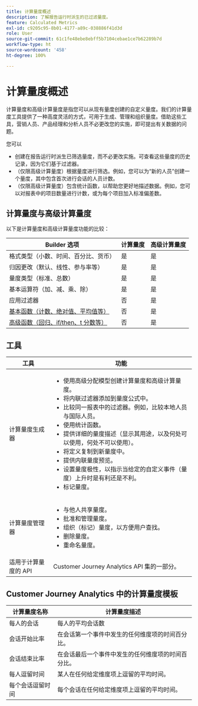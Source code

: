 ```yaml
---
title: 计算量度概述
description: 了解报告运行时派生的已过滤量度。
feature: Calculated Metrics
exl-id: c9205c95-8b01-4177-a89c-038886f41d3d
role: User
source-git-commit: 61c1fe48ebe8ebff5b7104cebae1ce7b62289b7d
workflow-type: ht
source-wordcount: '458'
ht-degree: 100%

---
```


# 计算量度概述

计算量度和高级计算量度是指您可以从现有量度创建的自定义量度。我们的计算量度工具提供了一种高度灵活的方式，可用于生成、管理和组织量度。借助这些工具，营销人员、产品经理和分析人员不必更改您的实施，即可提出有关数据的问题。

您可以

* 创建在报告运行时派生已筛选量度，而不必更改实施。可查看这些量度的历史记录，因为它们基于过滤器。
* （仅限高级计算量度）根据量度进行筛选。例如，您可以为“新的人员”创建一个量度，其中包含首次进行会话的人员计数。 
* （仅限高级计算量度）包含统计函数，以帮助您更好地描述数据。例如，您可以对报表中的项目数量进行计数，或为每个项目加入标准偏差数。

## 计算量度与高级计算量度

以下是计算量度和高级计算量度功能的比较：

| Builder 选项 | 计算量度 | 高级计算量度 |
|---|---|---|
| 格式类型（小数、时间、百分比、货币） | 是 | 是 |
| 归因更改（默认、线性、参与率等） | 是 | 是 |
| 量度类型（标准、总数） | 是 | 是 |
| 基本运算符（加、减、乘、除） | 是 | 是 |
| 应用过滤器 | 否 | 是 |
| [基本函数（计数、绝对值、平均值等）](/help/components/calc-metrics/cm-functions.md) | 否 | 是 |
| [高级函数（回归、if/then、t 分数等）](/help/components/calc-metrics/cm-adv-functions.md) | 否 | 是 |

## 工具

| 工具 | 功能 |
|--- |--- |
| 计算量度生成器 | <ul><li>使用高级分配模型创建计算量度和高级计算量度。</li><li>将内联过滤器添加到量度公式中。</li><li>比较同一报表中的过滤器。例如，比较本地人员与国际人员。</li><li>使用统计函数。</li><li> 提供详细的量度描述（显示其用途，以及何处可以使用，何处不可以使用）。</li><li>将定义复制到新量度中。</li><li>提供内联量度预览。</li><li>设置量度极性，以指示当给定的自定义事件（量度）上升时是有利还是不利。</li><li>标记量度。</li></ul> |
| 计算量度管理器 | <ul><li>与他人共享量度。</li><li>批准和管理量度。</li><li>组织（标记）量度，以方便用户查找。</li><li>删除量度。</li><li>重命名量度。</li></ul> |
| 适用于计算量度的 API | Customer Journey Analytics API 集的一部分。 |

## Customer Journey Analytics 中的计算量度模板

| 计算量度名称 | 计算量度描述 |
| --- | --- |
| 每人的会话 | 每人的平均会话数 |
| 会话开始比率 | 在会话第一个事件中发生的任何维度项的时间百分比。 |
| 会话结束比率 | 在会话最后一个事件中发生的任何维度项的时间百分比。 |
| 每人逗留时间 | 某人在任何给定维度项上逗留的平均时间。 |
| 每个会话逗留时间 | 每个会话在任何给定维度项上逗留的平均时间。 |
